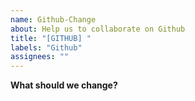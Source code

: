 ```yaml
---
name: Github-Change
about: Help us to collaborate on Github
title: "[GITHUB] "
labels: "Github"
assignees: ""
---
```


**What should we change?**
